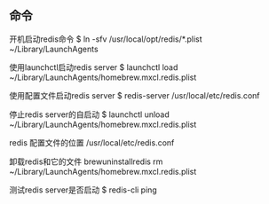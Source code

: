 ## 命令

开机启动redis命令
$ ln -sfv /usr/local/opt/redis/*.plist ~/Library/LaunchAgents

使用launchctl启动redis server
$ launchctl load ~/Library/LaunchAgents/homebrew.mxcl.redis.plist

使用配置文件启动redis server
$ redis-server /usr/local/etc/redis.conf

停止redis server的自启动
$ launchctl unload ~/Library/LaunchAgents/homebrew.mxcl.redis.plist

redis 配置文件的位置
/usr/local/etc/redis.conf

卸载redis和它的文件
brewuninstallredis rm ~/Library/LaunchAgents/homebrew.mxcl.redis.plist

测试redis server是否启动
$ redis-cli ping

